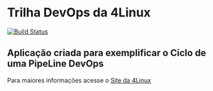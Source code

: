 # Trilha DevOps da 4Linux

<!-- Altere a Flag abaixo com sua URL do Travis -->
[![Build Status](https://travis-ci.org/marcosaraujomvma/DevOpsLab-HelloWorld.svg?branch=master)](https://travis-ci.org/marcosaraujomvma/DevOpsLab-HelloWorld)

## Aplicação criada para exemplificar o Ciclo de uma PipeLine DevOps


Para maiores informações acesse o [Site da 4Linux](https://www.4linux.com.br/cursos/devops)
